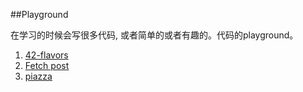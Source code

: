 ##Playground

在学习的时候会写很多代码, 或者简单的或者有趣的。代码的playground。

1. <a href="http://xuxinxin.github.io/playground/42-flavors/" target="_blank">42-flavors</a>
2. <a href="http://xuxinxin.github.io/playground/Fetch%20post/getQuote.html" target="_blank">Fetch post</a>
3. <a href="http://xuxinxin.github.io/playground/piazza/" target="_blank">piazza</a>